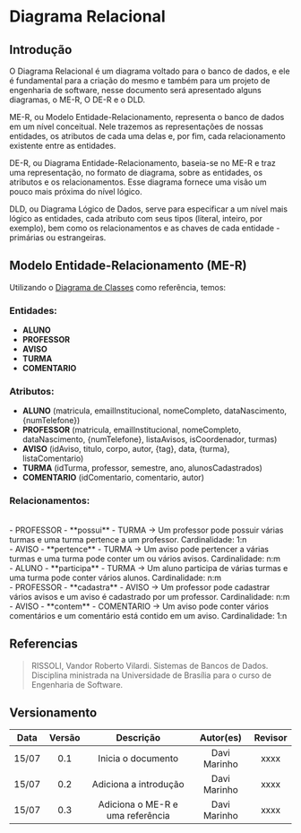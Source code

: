 # Diagrama Relacional

## Introdução

O Diagrama Relacional é um diagrama voltado para o banco de dados, e ele é fundamental para a criação do mesmo e também para um projeto de engenharia de software, nesse documento será apresentado alguns diagramas, o ME-R, O DE-R e o DLD.

ME-R, ou Modelo Entidade-Relacionamento, representa o banco de dados em um nível
conceitual. Nele trazemos as representações de nossas entidades, os atributos de cada
uma delas e, por fim, cada relacionamento existente entre as entidades.

DE-R, ou Diagrama Entidade-Relacionamento, baseia-se no ME-R e traz uma representação,
no formato de diagrama, sobre as entidades, os atributos e os relacionamentos. Esse diagrama
fornece uma visão um pouco mais próxima do nível lógico.

DLD, ou Diagrama Lógico de Dados, serve para especificar a um nível mais lógico as entidades,
cada atributo com seus tipos (literal, inteiro, por exemplo), bem como os relacionamentos
e as chaves de cada entidade - primárias ou estrangeiras.

## Modelo Entidade-Relacionamento (ME-R)

Utilizando o [Diagrama de Classes](https://unbarqdsw2022-1.github.io/2022.1_G1_fgAvisos/#/Modelagem/2.1.1.1.DiagramDeClasses) como referência, temos:

### Entidades: 

- **ALUNO** <br>
- **PROFESSOR** <br>
- **AVISO** <br>
- **TURMA** <br>
- **COMENTARIO** <br>

### Atributos: 

- **ALUNO** (matricula, emailInstitucional, nomeCompleto, dataNascimento, {numTelefone}) <br>
- **PROFESSOR** (matricula, emailInstitucional, nomeCompleto, dataNascimento, {numTelefone}, listaAvisos, isCoordenador, turmas) <br>
- **AVISO** (idAviso, titulo, corpo, autor, {tag}, data, {turma}, listaComentario) <br>
- **TURMA** (idTurma, professor, semestre, ano, alunosCadastrados) <br>
- **COMENTARIO**  (idComentario, comentario, autor) <br>

### Relacionamentos: 
<br>
- PROFESSOR - **possui** - TURMA -> Um professor pode possuir várias turmas e uma turma pertence a um professor. Cardinalidade: 1:n <br>
- AVISO - **pertence** - TURMA -> Um aviso pode pertencer a várias turmas e uma turma pode conter um ou vários avisos. Cardinalidade: n:m <br>
- ALUNO - **participa** - TURMA -> Um aluno participa de várias turmas e uma turma pode conter vários alunos. Cardinalidade: n:m <br>
- PROFESSOR - **cadastra** - AVISO -> Um professor pode cadastrar vários avisos e um aviso é cadastrado por um professor. Cardinalidade: n:m <br>
- AVISO - **contem** - COMENTARIO -> Um aviso pode conter vários comentários e um comentário está contido em um aviso. Cardinalidade: 1:n <br>

## Referencias

> RISSOLI, Vandor Roberto Vilardi. Sistemas de Bancos de Dados. Disciplina ministrada
na Universidade de Brasília para o curso de Engenharia de Software.


## Versionamento

| Data  | Versão |                     Descrição                      |  Autor(es)  | Revisor |
| :---: | :----: | :------------------------------------------------: | :---------: | :-----: |
| 15/07 |  0.1   | Inicia o documento | Davi Marinho |  xxxx  |
| 15/07 |  0.2   | Adiciona a introdução | Davi Marinho |  xxxx  |
| 15/07 |  0.3   | Adiciona o ME-R e uma referência | Davi Marinho |  xxxx  | 
